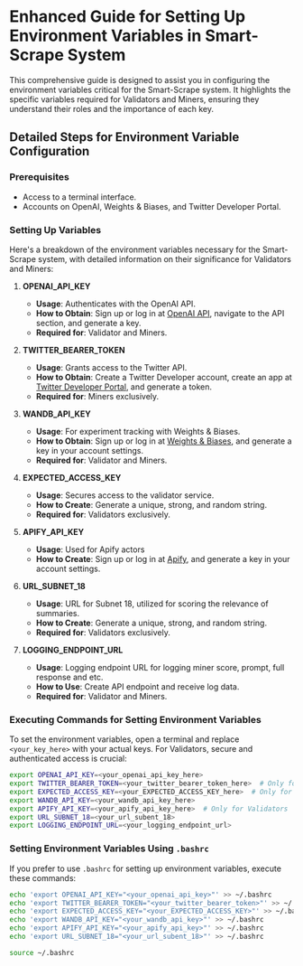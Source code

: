 # Enhanced Guide for Setting Up Environment Variables in Smart-Scrape System

This comprehensive guide is designed to assist you in configuring the environment variables critical for the Smart-Scrape system. It highlights the specific variables required for Validators and Miners, ensuring they understand their roles and the importance of each key.

## Detailed Steps for Environment Variable Configuration

### Prerequisites
- Access to a terminal interface.
- Accounts on OpenAI, Weights & Biases, and Twitter Developer Portal.

### Setting Up Variables
Here's a breakdown of the environment variables necessary for the Smart-Scrape system, with detailed information on their significance for Validators and Miners:

1. **OPENAI_API_KEY**
   - **Usage**: Authenticates with the OpenAI API.
   - **How to Obtain**: Sign up or log in at [OpenAI API](https://beta.openai.com/signup/), navigate to the API section, and generate a key.
   - **Required for**: Validator and Miners.

2. **TWITTER_BEARER_TOKEN**
   - **Usage**: Grants access to the Twitter API.
   - **How to Obtain**: Create a Twitter Developer account, create an app at [Twitter Developer Portal](https://developer.twitter.com/en/portal/dashboard), and generate a token.
   - **Required for**: Miners exclusively.

3. **WANDB_API_KEY**
   - **Usage**: For experiment tracking with Weights & Biases.
   - **How to Obtain**: Sign up or log in at [Weights & Biases](https://wandb.ai/), and generate a key in your account settings.
   - **Required for**: Validator and Miners.

4. **EXPECTED_ACCESS_KEY**
   - **Usage**: Secures access to the validator service.
   - **How to Create**: Generate a unique, strong, and random string.
   - **Required for**: Validators exclusively.

5. **APIFY_API_KEY**
   - **Usage**: Used for Apify actors
   - **How to Create**: Sign up or log in at [Apify](https://apify.com/), and generate a key in your account settings.
6. **URL_SUBNET_18**
   - **Usage**: URL for Subnet 18, utilized for scoring the relevance of summaries.
   - **How to Create**: Generate a unique, strong, and random string.
   - **Required for**: Validators exclusively.
7. **LOGGING_ENDPOINT_URL**
   - **Usage**: Logging endpoint URL for logging miner score, prompt, full response and etc.
   - **How to Use**: Create API endpoint and receive log data.
   - **Required for**: Validator and Miners.


### Executing Commands for Setting Environment Variables
To set the environment variables, open a terminal and replace `<your_key_here>` with your actual keys. For Validators, secure and authenticated access is crucial:

```bash
export OPENAI_API_KEY=<your_openai_api_key_here>
export TWITTER_BEARER_TOKEN=<your_twitter_bearer_token_here>  # Only for Miners
export EXPECTED_ACCESS_KEY=<your_EXPECTED_ACCESS_KEY_here>  # Only for Validators
export WANDB_API_KEY=<your_wandb_api_key_here>
export APIFY_API_KEY=<your_apify_api_key_here>  # Only for Validators
export URL_SUBNET_18=<your_url_subent_18>
export LOGGING_ENDPOINT_URL=<your_logging_endpoint_url>
```

### Setting Environment Variables Using `.bashrc`
If you prefer to use `.bashrc` for setting up environment variables, execute these commands:

```bash
echo 'export OPENAI_API_KEY="<your_openai_api_key>"' >> ~/.bashrc
echo 'export TWITTER_BEARER_TOKEN="<your_twitter_bearer_token>"' >> ~/.bashrc  # Only for Miners
echo 'export EXPECTED_ACCESS_KEY="<your_EXPECTED_ACCESS_KEY>"' >> ~/.bashrc  # Only for Validators
echo 'export WANDB_API_KEY="<your_wandb_api_key>"' >> ~/.bashrc
echo 'export APIFY_API_KEY="<your_apify_api_key>"' >> ~/.bashrc
echo 'export URL_SUBNET_18="<your_url_subent_18>"' >> ~/.bashrc

source ~/.bashrc
```
